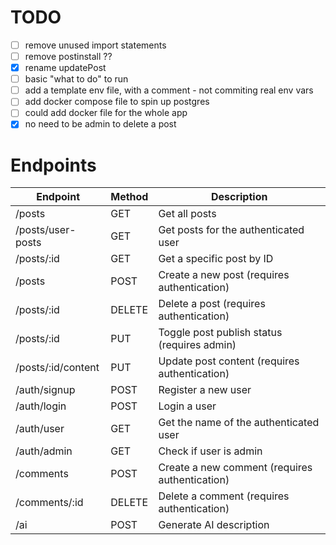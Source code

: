 # TODO

- [ ] remove unused import statements
- [ ] remove postinstall ??
- [x] rename updatePost
- [ ] basic "what to do" to run
- [ ] add a template env file, with a comment - not commiting real env vars
- [ ] add docker compose file to spin up postgres
- [ ] could add docker file for the whole app
- [x] no need to be admin to delete a post

# Endpoints

| Endpoint           | Method | Description                                    |
| ------------------ | ------ | ---------------------------------------------- |
| /posts             | GET    | Get all posts                                  |
| /posts/user-posts  | GET    | Get posts for the authenticated user           |
| /posts/:id         | GET    | Get a specific post by ID                      |
| /posts             | POST   | Create a new post (requires authentication)    |
| /posts/:id         | DELETE | Delete a post (requires authentication)        |
| /posts/:id         | PUT    | Toggle post publish status (requires admin)    |
| /posts/:id/content | PUT    | Update post content (requires authentication)  |
| /auth/signup       | POST   | Register a new user                            |
| /auth/login        | POST   | Login a user                                   |
| /auth/user         | GET    | Get the name of the authenticated user         |
| /auth/admin        | GET    | Check if user is admin                         |
| /comments          | POST   | Create a new comment (requires authentication) |
| /comments/:id      | DELETE | Delete a comment (requires authentication)     |
| /ai                | POST   | Generate AI description                        |
